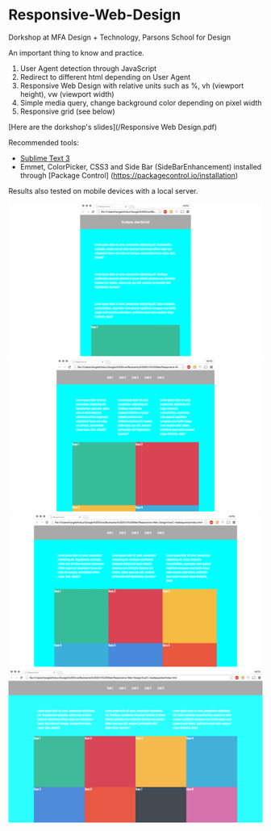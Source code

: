 # Responsive-Web-Design
Dorkshop at MFA Design + Technology, Parsons School for Design

An important thing to know and practice.

1. User Agent detection through JavaScript
2. Redirect to different html depending on User Agent
3. Responsive Web Design with relative units such as %, vh (viewport height), vw (viewport width)
4. Simple media query, change background color depending on pixel width
5. Responsive grid (see below)

[Here are the dorkshop's slides](/Responsive  Web Design.pdf)

Recommended tools: 
- [Sublime Text 3](http://www.sublimetext.com/3)
- Emmet, ColorPicker, CSS3 and Side Bar (SideBarEnhancement) installed through [Package Control] (https://packagecontrol.io/installation)


Results also tested on mobile devices with a local server.

![1columns](/screenshots/1column.jpg)
![2columns](/screenshots/2columns.jpg)
![3columns](/screenshots/3columns.jpg)
![4columns](/screenshots/4columns.jpg)
